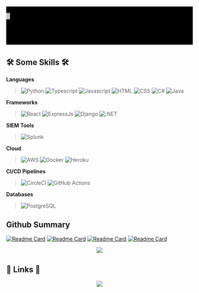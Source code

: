 <!--
**AnotherDayOfTrying/AnotherDayOfTrying** is a ✨ _special_ ✨ repository because its `README.md` (this file) appears on your GitHub profile.

Here are some ideas to get you started:

- 🔭 I’m currently working on ...
- 🌱 I’m currently learning ...
- 👯 I’m looking to collaborate on ...
- 🤔 I’m looking for help with ...
- 💬 Ask me about ...
- 📫 How to reach me: ...
- 😄 Pronouns: ...
- ⚡ Fun fact: ...
-->

![profile banner](./profile-banner.gif)

## **🛠 Some Skills 🛠**  
**Languages**
> ![Python](https://img.shields.io/badge/python-3670A0?style=for-the-badge&logo=python&logoColor=ffdd54)
> ![Typescript](https://img.shields.io/badge/TypeScript-007ACC?style=for-the-badge&logo=typescript&logoColor=white)
> ![Javascript](https://img.shields.io/badge/JavaScript-F7DF1E?style=for-the-badge&logo=javascript&logoColor=black)
> ![HTML](https://img.shields.io/badge/HTML-239120?style=for-the-badge&logo=html5&logoColor=white)
> ![CSS](https://img.shields.io/badge/CSS-239120?&style=for-the-badge&logo=css3&logoColor=white)
> ![C#](https://img.shields.io/badge/C%23-239120?style=for-the-badge&logo=c-sharp&logoColor=white)
> ![Java](https://img.shields.io/badge/Java-ED8B00?style=for-the-badge&logo=openjdk&logoColor=white)

**Frameworks**
> ![React](https://img.shields.io/badge/react-%2320232a.svg?style=for-the-badge&logo=react&logoColor=%2361DAFB)
> ![ExpressJs](https://img.shields.io/badge/Express.js-404D59?style=for-the-badge)
> ![Django](https://img.shields.io/badge/Django-092E20?style=for-the-badge&logo=django&logoColor=white)
> ![.NET](https://img.shields.io/badge/.NET-5C2D91?style=for-the-badge&logo=.net&logoColor=white)

**SIEM Tools**
> ![Splunk](https://img.shields.io/badge/Splunk-FF712B?style=for-the-badge&logo=splunk&logoColor=white)

**Cloud**
> ![AWS](https://img.shields.io/badge/Amazon_AWS-232F3E?style=for-the-badge&logo=amazon-aws&logoColor=white)
> ![Docker](https://img.shields.io/badge/Docker-1D63ED?style=for-the-badge&logo=docker&logoColor=white)
> ![Heroku](https://img.shields.io/badge/Heroku-430098?style=for-the-badge&logo=heroku&logoColor=white)

**CI/CD Pipelines**
> ![CircleCI](https://img.shields.io/badge/circleci-343434?style=for-the-badge&logo=circleci&logoColor=white)
> ![GitHub Actions](https://img.shields.io/badge/github%20actions-%232671E5.svg?style=for-the-badge&logo=githubactions&logoColor=white)

**Databases**
> ![PostgreSQL](https://img.shields.io/badge/PostgreSQL-316192?style=for-the-badge&logo=postgresql&logoColor=white)

## Github Summary

[![Readme Card](https://github-readme-stats.vercel.app/api/pin/?username=AnotherDayOfTrying&repo=hello_world&theme=radical)](https://github.com/AnotherDayOfTrying/hello_world)
[![Readme Card](https://github-readme-stats.vercel.app/api/pin/?username=AnotherDayOfTrying&repo=4x4-KMAP-Solver&theme=radical)](https://github.com/AnotherDayOfTrying/4x4-KMAP-Solver)
[![Readme Card](https://github-readme-stats.vercel.app/api/pin/?username=AnotherDayOfTrying&repo=AlarmMockUp&theme=radical)](https://github.com/AnotherDayOfTrying/AlarmMockUp)
[![Readme Card](https://github-readme-stats.vercel.app/api/pin/?username=AnotherDayOfTrying&repo=anotherdayoftrying.github.io&theme=radical)](https://github.com/AnotherDayOfTrying/anotherdayoftrying.github.io)

<div align="center">
<img
  src="https://github-readme-stats.vercel.app/api/top-langs?username=AnotherDayOfTrying&show_icons=true&theme=radical&layout=donut"
/>
</div>


## 🔗 Links	🔗 

<div align="center">
<span>
<a href="https://www.linkedin.com/in/justin-javier-6a637a20b/">
<img src="https://img.shields.io/badge/LinkedIn-0077B5?style=for-the-badge&logo=linkedin&logoColor=white">
</a>
</span>
</div>
